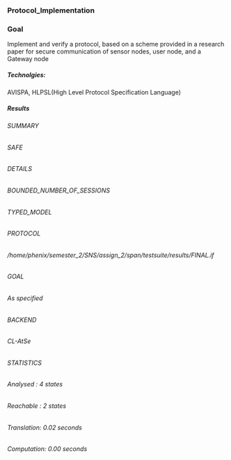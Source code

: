 ### Protocol_Implementation

### Goal
Implement and verify a protocol, based on a scheme provided in a research paper for secure communication of sensor nodes, user node, and  a Gateway node

##### Technolgies: 
AVISPA, HLPSL(High Level Protocol Specification Language)

##### Results

###### SUMMARY

###### SAFE

###### DETAILS
###### BOUNDED_NUMBER_OF_SESSIONS
###### TYPED_MODEL

###### PROTOCOL
######  /home/phenix/semester_2/SNS/assign_2/span/testsuite/results/FINAL.if

###### GOAL
######   As specified

###### BACKEND
###### CL-AtSe

###### STATISTICS

###### Analysed   : 4 states
###### Reachable  : 2 states
###### Translation: 0.02 seconds
###### Computation: 0.00 seconds
